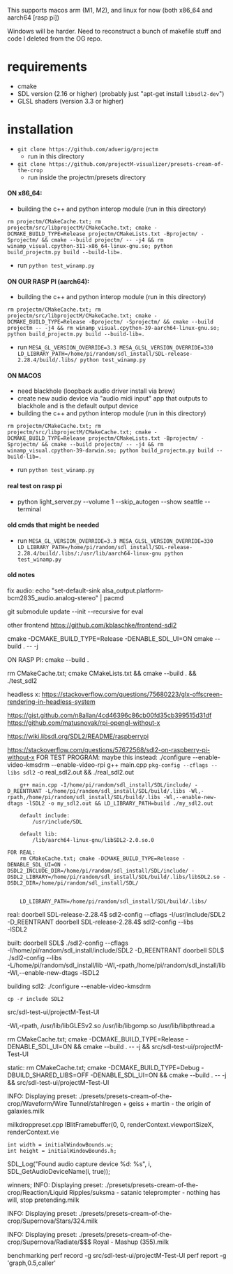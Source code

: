 This supports macos arm (M1, M2), and linux for now (both x86_64 and aarch64 [rasp pi])

Windows will be harder. Need to reconstruct a bunch of makefile stuff and code I deleted from the OG repo.


# requirements
* cmake
* SDL version (2.16 or higher) (probably just "apt-get install `libsdl2-dev`")
* GLSL shaders (version 3.3 or higher) 

# installation
* `git clone https://github.com/aduerig/projectm`
    * run in this directory
* `git clone https://github.com/projectM-visualizer/presets-cream-of-the-crop`
    * run inside the projectm/presets directory


#### ON x86_64:
* building the c++ and python interop module (run in this directory)
```
rm projectm/CMakeCache.txt; rm projectm/src/libprojectM/CMakeCache.txt; cmake -DCMAKE_BUILD_TYPE=Release projectm/CMakeLists.txt -Bprojectm/ -Sprojectm/ && cmake --build projectm/ -- -j4 && rm winamp_visual.cpython-311-x86_64-linux-gnu.so; python build_projectm.py build --build-lib=.
```
* run `python test_winamp.py`

#### ON OUR RASP PI (aarch64):
* building the c++ and python interop module (run in this directory)
```
rm projectm/CMakeCache.txt; rm projectm/src/libprojectM/CMakeCache.txt; cmake -DCMAKE_BUILD_TYPE=Release -Bprojectm/ -Sprojectm/ && cmake --build projectm -- -j4 && rm winamp_visual.cpython-39-aarch64-linux-gnu.so; python build_projectm.py build --build-lib=.
```

* run `MESA_GL_VERSION_OVERRIDE=3.3 MESA_GLSL_VERSION_OVERRIDE=330 LD_LIBRARY_PATH=/home/pi/random/sdl_install/SDL-release-2.28.4/build/.libs/ python test_winamp.py`


#### ON MACOS
* need blackhole (loopback audio driver install via brew)
* create new audio device via "audio midi input" app that outputs to blackhole and is the default output device
* building the c++ and python interop module (run in this directory)
```
rm projectm/CMakeCache.txt; rm projectm/src/libprojectM/CMakeCache.txt; cmake -DCMAKE_BUILD_TYPE=Release projectm/CMakeLists.txt -Bprojectm/ -Sprojectm/ && cmake --build projectm/ -- -j4 && rm winamp_visual.cpython-39-darwin.so; python build_projectm.py build --build-lib=.
```
* run `python test_winamp.py`


#### real test on rasp pi
* python light_server.py --volume 1 --skip_autogen --show seattle --terminal










#### old cmds that might be needed
* run `MESA_GL_VERSION_OVERRIDE=3.3 MESA_GLSL_VERSION_OVERRIDE=330 LD_LIBRARY_PATH=/home/pi/random/sdl_install/SDL-release-2.28.4/build/.libs/:/usr/lib/aarch64-linux-gnu python test_winamp.py`


#### old notes


fix audio:
    echo "set-default-sink alsa_output.platform-bcm2835_audio.analog-stereo" | pacmd



git submodule update --init --recursive
    for eval


other frontend
    https://github.com/kblaschke/frontend-sdl2



cmake -DCMAKE_BUILD_TYPE=Release -DENABLE_SDL_UI=ON
cmake --build . -- -j

ON RASP PI:
    cmake --build .



rm CMakeCache.txt; cmake CMakeLists.txt && cmake --build . && ./test_sdl2


headless x:
    https://stackoverflow.com/questions/75680223/glx-offscreen-rendering-in-headless-system


https://gist.github.com/n8allan/4cd46396c86cb00fd35cb399515d31df
https://github.com/matusnovak/rpi-opengl-without-x


https://wiki.libsdl.org/SDL2/README/raspberrypi


https://stackoverflow.com/questions/57672568/sdl2-on-raspberry-pi-without-x
    FOR TEST PROGRAM:
        maybe this instead: ./configure --enable-video-kmsdrm --enable-video-rpi
        g++ main.cpp `pkg-config --cflags --libs sdl2` -o real_sdl2.out && ./real_sdl2.out


        g++ main.cpp -I/home/pi/random/sdl_install/SDL/include/ -D_REENTRANT -L/home/pi/random/sdl_install/SDL/build/.libs -Wl,-rpath,/home/pi/random/sdl_install/SDL/build/.libs -Wl,--enable-new-dtags -lSDL2 -o my_sdl2.out && LD_LIBRARY_PATH=build ./my_sdl2.out

        default include:
            /usr/include/SDL

        default lib:
            /lib/aarch64-linux-gnu/libSDL2-2.0.so.0

    FOR REAL:
        rm CMakeCache.txt; cmake -DCMAKE_BUILD_TYPE=Release -DENABLE_SDL_UI=ON -DSDL2_INCLUDE_DIR=/home/pi/random/sdl_install/SDL/include/ -DSDL2_LIBRARY=/home/pi/random/sdl_install/SDL/build/.libs/libSDL2.so -DSDL2_DIR=/home/pi/random/sdl_install/SDL/


        LD_LIBRARY_PATH=/home/pi/random/sdl_install/SDL/build/.libs/ 
        





real:
    doorbell SDL-release-2.28.4$ sdl2-config --cflags
    -I/usr/include/SDL2 -D_REENTRANT
    doorbell SDL-release-2.28.4$ sdl2-config --libs  
    -lSDL2

built:
    doorbell SDL$ ./sdl2-config --cflags                           
    -I/home/pi/random/sdl_install/include/SDL2 -D_REENTRANT
    doorbell SDL$ ./sdl2-config --libs         
    -L/home/pi/random/sdl_install/lib -Wl,-rpath,/home/pi/random/sdl_install/lib -Wl,--enable-new-dtags -lSDL2


building sdl2:
    ./configure --enable-video-kmsdrm

    cp -r include SDL2



src/sdl-test-ui/projectM-Test-UI




-Wl,-rpath, /usr/lib/libGLESv2.so /usr/lib/libgomp.so /usr/lib/libpthread.a 



rm CMakeCache.txt; cmake -DCMAKE_BUILD_TYPE=Release -DENABLE_SDL_UI=ON && cmake --build . -- -j && src/sdl-test-ui/projectM-Test-UI

static:
    rm CMakeCache.txt; cmake -DCMAKE_BUILD_TYPE=Debug -DBUILD_SHARED_LIBS=OFF -DENABLE_SDL_UI=ON && cmake --build . -- -j && src/sdl-test-ui/projectM-Test-UI



INFO: Displaying preset: ./presets/presets-cream-of-the-crop/Waveform/Wire Tunnel/stahlregen + geiss + martin - the origin of galaxies.milk


milkdroppreset.cpp
lBlitFramebuffer(0, 0, renderContext.viewportSizeX, renderContext.vie

    int width = initialWindowBounds.w;
    int height = initialWindowBounds.h;

SDL_Log("Found audio capture device %d: %s", i, SDL_GetAudioDeviceName(i, true));


winners;
INFO: Displaying preset: ./presets/presets-cream-of-the-crop/Reaction/Liquid Ripples/suksma - satanic teleprompter - nothing has will, stop pretending.milk

INFO: Displaying preset: ./presets/presets-cream-of-the-crop/Supernova/Stars/324.milk

INFO: Displaying preset: ./presets/presets-cream-of-the-crop/Supernova/Radiate/$$$ Royal - Mashup (355).milk




benchmarking
perf record -g src/sdl-test-ui/projectM-Test-UI
perf report -g 'graph,0.5,caller'
